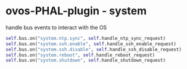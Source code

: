 # ovos-PHAL-plugin - system

handle bus events to interact with the OS

```python
self.bus.on("system.ntp.sync", self.handle_ntp_sync_request)
self.bus.on("system.ssh.enable", self.handle_ssh_enable_request)
self.bus.on("system.ssh.disable", self.handle_ssh_disable_request)
self.bus.on("system.reboot", self.handle_reboot_request)
self.bus.on("system.shutdown", self.handle_shutdown_request)
```